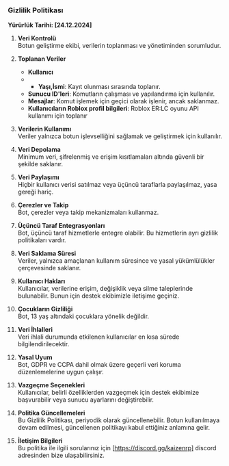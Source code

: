 ### Gizlilik Politikası  
**Yürürlük Tarihi: [24.12.2024]**  

1. **Veri Kontrolü**  
   Botun geliştirme ekibi, verilerin toplanması ve yönetiminden sorumludur.  

2. **Toplanan Veriler**  
   - **Kullanıcı**
   - - **Yaşı,İsmi**: Kayıt olunması sırasında toplanır. 
   - **Sunucu ID'leri**: Komutların çalışması ve yapılandırma için kullanılır.  
   - **Mesajlar**: Komut işlemek için geçici olarak işlenir, ancak saklanmaz.
   - **Kullanıcıların Roblox profil bilgileri**: Roblox ER:LC oyunu API kullanımı için toplanır  

3. **Verilerin Kullanımı**  
   Veriler yalnızca botun işlevselliğini sağlamak ve geliştirmek için kullanılır.  

4. **Veri Depolama**  
   Minimum veri, şifrelenmiş ve erişim kısıtlamaları altında güvenli bir şekilde saklanır.  

5. **Veri Paylaşımı**  
   Hiçbir kullanıcı verisi satılmaz veya üçüncü taraflarla paylaşılmaz, yasa gereği hariç.  

6. **Çerezler ve Takip**  
   Bot, çerezler veya takip mekanizmaları kullanmaz.  

7. **Üçüncü Taraf Entegrasyonları**  
   Bot, üçüncü taraf hizmetlerle entegre olabilir. Bu hizmetlerin ayrı gizlilik politikaları vardır.  

8. **Veri Saklama Süresi**  
   Veriler, yalnızca amaçlanan kullanım süresince ve yasal yükümlülükler çerçevesinde saklanır.  

9. **Kullanıcı Hakları**  
   Kullanıcılar, verilerine erişim, değişiklik veya silme taleplerinde bulunabilir. Bunun için destek ekibimizle iletişime geçiniz.  

10. **Çocukların Gizliliği**  
    Bot, 13 yaş altındaki çocuklara yönelik değildir.  

11. **Veri İhlalleri**  
    Veri ihlali durumunda etkilenen kullanıcılar en kısa sürede bilgilendirilecektir.  

12. **Yasal Uyum**  
    Bot, GDPR ve CCPA dahil olmak üzere geçerli veri koruma düzenlemelerine uygun çalışır.  

13. **Vazgeçme Seçenekleri**  
    Kullanıcılar, belirli özelliklerden vazgeçmek için destek ekibimize başvurabilir veya sunucu ayarlarını değiştirebilir.  

14. **Politika Güncellemeleri**  
    Bu Gizlilik Politikası, periyodik olarak güncellenebilir. Botun kullanılmaya devam edilmesi, güncellenen politikayı kabul ettiğiniz anlamına gelir.  

15. **İletişim Bilgileri**  
    Bu politika ile ilgili sorularınız için [https://discord.gg/kaizenrp] discord adresinden bize ulaşabilirsiniz.  

